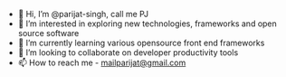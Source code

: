 - 👋 Hi, I’m @parijat-singh, call me PJ
- 👀 I’m interested in exploring new technologies, frameworks and open source software
- 🌱 I’m currently learning various opensource front end frameworks
- 💞️ I’m looking to collaborate on developer productivity tools
- 📫 How to reach me - mailparijat@gmail.com

<!---
parijat-singh/parijat-singh is a ✨ special ✨ repository because its `README.md` (this file) appears on your GitHub profile.
You can click the Preview link to take a look at your changes.
--->
